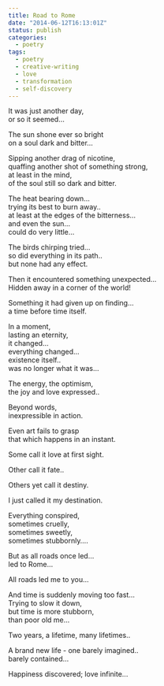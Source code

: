 ```yaml
---
title: Road to Rome
date: "2014-06-12T16:13:01Z"
status: publish
categories:
  - poetry
tags:
  - poetry
  - creative-writing
  - love
  - transformation
  - self-discovery
---
```


It was just another day,\
or so it seemed…

The sun shone ever so bright\
on a soul dark and bitter…

Sipping another drag of nicotine,\
quaffing another shot of something strong,\
at least in the mind,\
of the soul still so dark and bitter.

The heat bearing down… \
trying its best to burn away..\
at least at the edges of the bitterness…\
and even the sun…\
could do very little…

The birds chirping tried…\
so did everything in its path..\
but none had any effect.

Then it encountered something unexpected…\
Hidden away in a corner of the world!

Something it had given up on finding…\
a time before time itself.

In a moment, \
lasting an eternity,\
it changed… \
everything changed…\
existence itself..\
was no longer what it was…

The energy, the optimism,\
the joy and love expressed..

Beyond words,\
inexpressible in action.

Even art fails to grasp\
that which happens in an instant.

Some call it love at first sight.

Other call it fate..

Others yet call it destiny.

I just called it my destination.

Everything conspired,\
sometimes cruelly,\
sometimes sweetly,\
sometimes stubbornly….

But as all roads once led…\
led to Rome…

All roads led me to you…

And time is suddenly moving too fast…\
Trying to slow it down,\
but time is more stubborn,\
than poor old me...

Two years, a lifetime, many lifetimes..

A brand new life - one barely imagined..\
barely contained…

Happiness discovered; love infinite...
